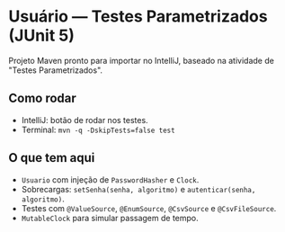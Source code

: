 # Usuário — Testes Parametrizados (JUnit 5)

Projeto Maven pronto para importar no IntelliJ, baseado na atividade de "Testes Parametrizados".

## Como rodar
- IntelliJ: botão de rodar nos testes.
- Terminal: `mvn -q -DskipTests=false test`

## O que tem aqui
- `Usuario` com injeção de `PasswordHasher` e `Clock`.
- Sobrecargas: `setSenha(senha, algoritmo)` e `autenticar(senha, algoritmo)`.
- Testes com `@ValueSource`, `@EnumSource`, `@CsvSource` e `@CsvFileSource`.
- `MutableClock` para simular passagem de tempo.
